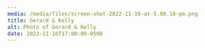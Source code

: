 ```yaml
---
media: /media/files/screen-shot-2022-11-16-at-5.00.18-pm.png
title: Gerard & Kelly
alt: Photo of Gerard & Kelly
date: 2022-11-16T17:00:00-0500
---
```

